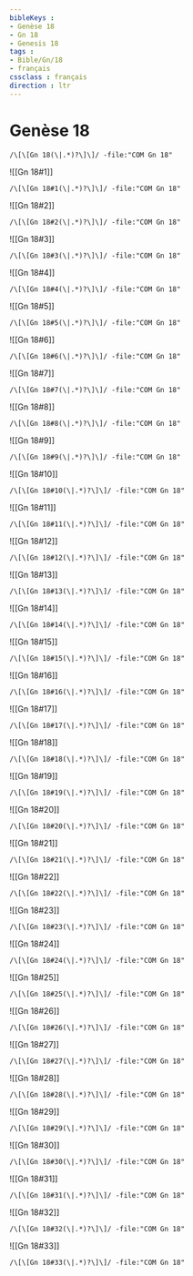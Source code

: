 ```yaml
---
bibleKeys : 
- Genèse 18
- Gn 18
- Genesis 18
tags : 
- Bible/Gn/18
- français
cssclass : français
direction : ltr
---
```


# Genèse 18

```query
/\[\[Gn 18(\|.*)?\]\]/ -file:"COM Gn 18"
```



![[Gn 18#1]]

```query
/\[\[Gn 18#1(\|.*)?\]\]/ -file:"COM Gn 18"
```

![[Gn 18#2]]

```query
/\[\[Gn 18#2(\|.*)?\]\]/ -file:"COM Gn 18"
```

![[Gn 18#3]]

```query
/\[\[Gn 18#3(\|.*)?\]\]/ -file:"COM Gn 18"
```

![[Gn 18#4]]

```query
/\[\[Gn 18#4(\|.*)?\]\]/ -file:"COM Gn 18"
```

![[Gn 18#5]]

```query
/\[\[Gn 18#5(\|.*)?\]\]/ -file:"COM Gn 18"
```

![[Gn 18#6]]

```query
/\[\[Gn 18#6(\|.*)?\]\]/ -file:"COM Gn 18"
```

![[Gn 18#7]]

```query
/\[\[Gn 18#7(\|.*)?\]\]/ -file:"COM Gn 18"
```

![[Gn 18#8]]

```query
/\[\[Gn 18#8(\|.*)?\]\]/ -file:"COM Gn 18"
```

![[Gn 18#9]]

```query
/\[\[Gn 18#9(\|.*)?\]\]/ -file:"COM Gn 18"
```

![[Gn 18#10]]

```query
/\[\[Gn 18#10(\|.*)?\]\]/ -file:"COM Gn 18"
```

![[Gn 18#11]]

```query
/\[\[Gn 18#11(\|.*)?\]\]/ -file:"COM Gn 18"
```

![[Gn 18#12]]

```query
/\[\[Gn 18#12(\|.*)?\]\]/ -file:"COM Gn 18"
```

![[Gn 18#13]]

```query
/\[\[Gn 18#13(\|.*)?\]\]/ -file:"COM Gn 18"
```

![[Gn 18#14]]

```query
/\[\[Gn 18#14(\|.*)?\]\]/ -file:"COM Gn 18"
```

![[Gn 18#15]]

```query
/\[\[Gn 18#15(\|.*)?\]\]/ -file:"COM Gn 18"
```

![[Gn 18#16]]

```query
/\[\[Gn 18#16(\|.*)?\]\]/ -file:"COM Gn 18"
```

![[Gn 18#17]]

```query
/\[\[Gn 18#17(\|.*)?\]\]/ -file:"COM Gn 18"
```

![[Gn 18#18]]

```query
/\[\[Gn 18#18(\|.*)?\]\]/ -file:"COM Gn 18"
```

![[Gn 18#19]]

```query
/\[\[Gn 18#19(\|.*)?\]\]/ -file:"COM Gn 18"
```

![[Gn 18#20]]

```query
/\[\[Gn 18#20(\|.*)?\]\]/ -file:"COM Gn 18"
```

![[Gn 18#21]]

```query
/\[\[Gn 18#21(\|.*)?\]\]/ -file:"COM Gn 18"
```

![[Gn 18#22]]

```query
/\[\[Gn 18#22(\|.*)?\]\]/ -file:"COM Gn 18"
```

![[Gn 18#23]]

```query
/\[\[Gn 18#23(\|.*)?\]\]/ -file:"COM Gn 18"
```

![[Gn 18#24]]

```query
/\[\[Gn 18#24(\|.*)?\]\]/ -file:"COM Gn 18"
```

![[Gn 18#25]]

```query
/\[\[Gn 18#25(\|.*)?\]\]/ -file:"COM Gn 18"
```

![[Gn 18#26]]

```query
/\[\[Gn 18#26(\|.*)?\]\]/ -file:"COM Gn 18"
```

![[Gn 18#27]]

```query
/\[\[Gn 18#27(\|.*)?\]\]/ -file:"COM Gn 18"
```

![[Gn 18#28]]

```query
/\[\[Gn 18#28(\|.*)?\]\]/ -file:"COM Gn 18"
```

![[Gn 18#29]]

```query
/\[\[Gn 18#29(\|.*)?\]\]/ -file:"COM Gn 18"
```

![[Gn 18#30]]

```query
/\[\[Gn 18#30(\|.*)?\]\]/ -file:"COM Gn 18"
```

![[Gn 18#31]]

```query
/\[\[Gn 18#31(\|.*)?\]\]/ -file:"COM Gn 18"
```

![[Gn 18#32]]

```query
/\[\[Gn 18#32(\|.*)?\]\]/ -file:"COM Gn 18"
```

![[Gn 18#33]]

```query
/\[\[Gn 18#33(\|.*)?\]\]/ -file:"COM Gn 18"
```

